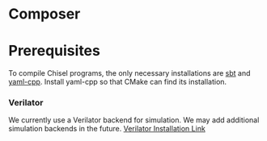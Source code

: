 # Composer

# Prerequisites 

To compile Chisel programs, the only necessary installations are [sbt](https://www.scala-sbt.org) 
and [yaml-cpp](https://github.com/jbeder/yaml-cpp.git). Install yaml-cpp so that CMake can find
its installation.


### Verilator

We currently use a Verilator backend for simulation. We may add additional simulation backends in the future.
[Verilator Installation Link](https://verilator.org/guide/latest/install.html)
